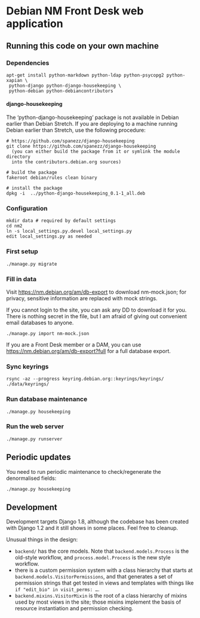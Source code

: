 Debian NM Front Desk web application
====================================

## Running this code on your own machine
### Dependencies

    apt-get install python-markdown python-ldap python-psycopg2 python-xapian \
     python-django python-django-housekeeping \
     python-debian python-debiancontributors

#### django-housekeeping

The ‘python-django-housekeeping’ package is not available in Debian
earlier than Debian Stretch. If you are deploying to a machine running
Debian earlier than Stretch, use the following procedure:

    # https://github.com/spanezz/django-housekeeping
    git clone https://github.com/spanezz/django-housekeeping
      (you can either build the package from it or symlink the module directory
      into the contributors.debian.org sources)

    # build the package
    fakeroot debian/rules clean binary

    # install the package
    dpkg -i  ../python-django-housekeeping_0.1-1_all.deb

### Configuration

    mkdir data # required by default settings
    cd nm2
    ln -s local_settings.py.devel local_settings.py
    edit local_settings.py as needed

### First setup
    
    ./manage.py migrate

### Fill in data
Visit https://nm.debian.org/am/db-export to download nm-mock.json; for privacy,
sensitive information are replaced with mock strings.

If you cannot login to the site, you can ask any DD to download it for you.
There is nothing secret in the file, but I am afraid of giving out convenient
email databases to anyone.

    ./manage.py import nm-mock.json

If you are a Front Desk member or a DAM, you can use
https://nm.debian.org/am/db-export?full for a full database export.

### Sync keyrings
    rsync -az --progress keyring.debian.org::keyrings/keyrings/  ./data/keyrings/

### Run database maintenance
    
    ./manage.py housekeeping

### Run the web server
    
    ./manage.py runserver


## Periodic updates
You need to run periodic maintenance to check/regenerate the denormalised
fields:

    ./manage.py housekeeping


## Development
Development targets Django 1.8, although the codebase has been created with
Django 1.2 and it still shows in some places. Feel free to cleanup.

Unusual things in the design:

* `backend/` has the core models. Note that `backend.models.Process` is the
  old-style workflow, and `process.model.Process` is the new style workflow.
* there is a custom permission system with a class hierarchy that starts at
  `backend.models.VisitorPermissions`, and that generates a set of permission
  strings that get tested in views and templates with things like `if
  "edit_bio" in visit_perms: …`.
* `backend.mixins.VisitorMixin` is the root of a class hierarchy of mixins used
  by most views in the site; those mixins implement the basis of resource
  instantiation and permission checking.
